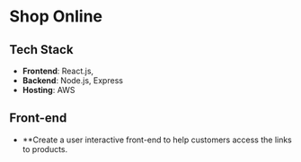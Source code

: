 # Shop Online

## Tech Stack
- **Frontend**: React.js,
- **Backend**: Node.js, Express
- **Hosting**: AWS

## Front-end
- **Create a user interactive front-end to help customers access the links to products.
